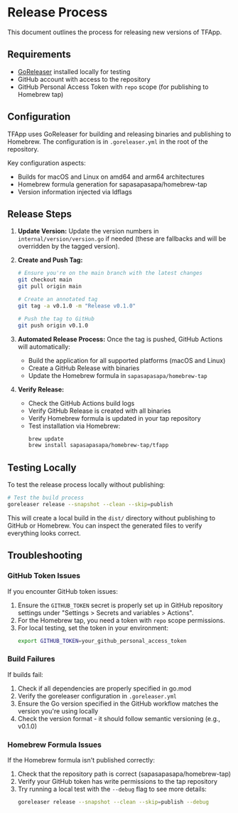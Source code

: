 # Release Process

This document outlines the process for releasing new versions of TFApp.

## Requirements

- [GoReleaser](https://goreleaser.com/) installed locally for testing
- GitHub account with access to the repository
- GitHub Personal Access Token with `repo` scope (for publishing to Homebrew tap)

## Configuration

TFApp uses GoReleaser for building and releasing binaries and publishing to Homebrew. The configuration is in `.goreleaser.yml` in the root of the repository.

Key configuration aspects:
- Builds for macOS and Linux on amd64 and arm64 architectures
- Homebrew formula generation for sapasapasapa/homebrew-tap
- Version information injected via ldflags

## Release Steps

1. **Update Version:**
   Update the version numbers in `internal/version/version.go` if needed (these are fallbacks and will be overridden by the tagged version).

2. **Create and Push Tag:**
   ```bash
   # Ensure you're on the main branch with the latest changes
   git checkout main
   git pull origin main
   
   # Create an annotated tag
   git tag -a v0.1.0 -m "Release v0.1.0"
   
   # Push the tag to GitHub
   git push origin v0.1.0
   ```

3. **Automated Release Process:**
   Once the tag is pushed, GitHub Actions will automatically:
   - Build the application for all supported platforms (macOS and Linux)
   - Create a GitHub Release with binaries
   - Update the Homebrew formula in `sapasapasapa/homebrew-tap`

4. **Verify Release:**
   - Check the GitHub Actions build logs
   - Verify GitHub Release is created with all binaries
   - Verify Homebrew formula is updated in your tap repository
   - Test installation via Homebrew:
     ```bash
     brew update
     brew install sapasapasapa/homebrew-tap/tfapp
     ```

## Testing Locally

To test the release process locally without publishing:

```bash
# Test the build process
goreleaser release --snapshot --clean --skip=publish
```

This will create a local build in the `dist/` directory without publishing to GitHub or Homebrew. You can inspect the generated files to verify everything looks correct.

## Troubleshooting

### GitHub Token Issues

If you encounter GitHub token issues:

1. Ensure the `GITHUB_TOKEN` secret is properly set up in GitHub repository settings under "Settings > Secrets and variables > Actions".
2. For the Homebrew tap, you need a token with `repo` scope permissions.
3. For local testing, set the token in your environment:
   ```bash
   export GITHUB_TOKEN=your_github_personal_access_token
   ```

### Build Failures

If builds fail:

1. Check if all dependencies are properly specified in go.mod
2. Verify the goreleaser configuration in `.goreleaser.yml`
3. Ensure the Go version specified in the GitHub workflow matches the version you're using locally
4. Check the version format - it should follow semantic versioning (e.g., v0.1.0)

### Homebrew Formula Issues

If the Homebrew formula isn't published correctly:

1. Check that the repository path is correct (sapasapasapa/homebrew-tap)
2. Verify your GitHub token has write permissions to the tap repository 
3. Try running a local test with the `--debug` flag to see more details:
   ```bash
   goreleaser release --snapshot --clean --skip=publish --debug
   ``` 